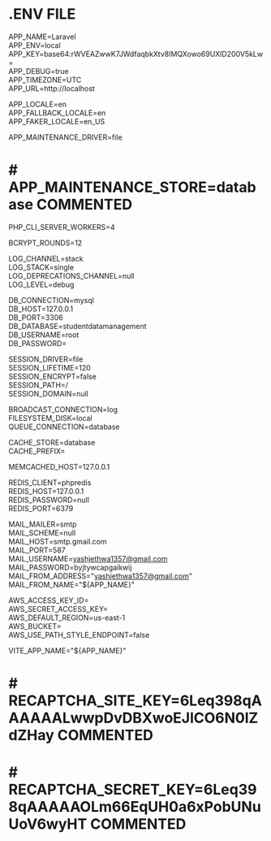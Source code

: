 <h1>.ENV FILE</h1>

APP_NAME=Laravel<br>
APP_ENV=local<br>
APP_KEY=base64:rWVEAZwwK7JWdfaqbkXtv8IMQXowo69UXlD200V5kLw=<br>
APP_DEBUG=true<br>
APP_TIMEZONE=UTC<br>
APP_URL=http://localhost<br>

APP_LOCALE=en<br>
APP_FALLBACK_LOCALE=en<br>
APP_FAKER_LOCALE=en_US<br>

APP_MAINTENANCE_DRIVER=file<br>
# # APP_MAINTENANCE_STORE=database COMMENTED<br>

PHP_CLI_SERVER_WORKERS=4<br>

BCRYPT_ROUNDS=12<br>

LOG_CHANNEL=stack<br>
LOG_STACK=single<br>
LOG_DEPRECATIONS_CHANNEL=null<br>
LOG_LEVEL=debug<br>

DB_CONNECTION=mysql<br>
DB_HOST=127.0.0.1<br>
DB_PORT=3306<br>
DB_DATABASE=studentdatamanagement<br>
DB_USERNAME=root<br>
DB_PASSWORD= <br>

SESSION_DRIVER=file<br>
SESSION_LIFETIME=120<br>
SESSION_ENCRYPT=false<br>
SESSION_PATH=/<br>
SESSION_DOMAIN=null<br>

BROADCAST_CONNECTION=log<br>
FILESYSTEM_DISK=local<br>
QUEUE_CONNECTION=database<br>

CACHE_STORE=database<br>
CACHE_PREFIX= <br>

MEMCACHED_HOST=127.0.0.1<br>

REDIS_CLIENT=phpredis<br>
REDIS_HOST=127.0.0.1<br>
REDIS_PASSWORD=null<br>
REDIS_PORT=6379<br>

MAIL_MAILER=smtp<br>
MAIL_SCHEME=null<br>
MAIL_HOST=smtp.gmail.com<br>
MAIL_PORT=587<br>
MAIL_USERNAME=yashjethwa1357@gmail.com<br>
MAIL_PASSWORD=byjtywcapgaikwij<br>
MAIL_FROM_ADDRESS="yashjethwa1357@gmail.com"<br>
MAIL_FROM_NAME="${APP_NAME}"<br>

AWS_ACCESS_KEY_ID= <br>
AWS_SECRET_ACCESS_KEY= <br>
AWS_DEFAULT_REGION=us-east-1<br>
AWS_BUCKET= <br>
AWS_USE_PATH_STYLE_ENDPOINT=false<br>

VITE_APP_NAME="${APP_NAME}"<br>


# # RECAPTCHA_SITE_KEY=6Leq398qAAAAAALwwpDvDBXwoEJlCO6N0lZdZHay  COMMENTED
# # RECAPTCHA_SECRET_KEY=6Leq398qAAAAAOLm66EqUH0a6xPobUNuUoV6wyHT COMMENTED

